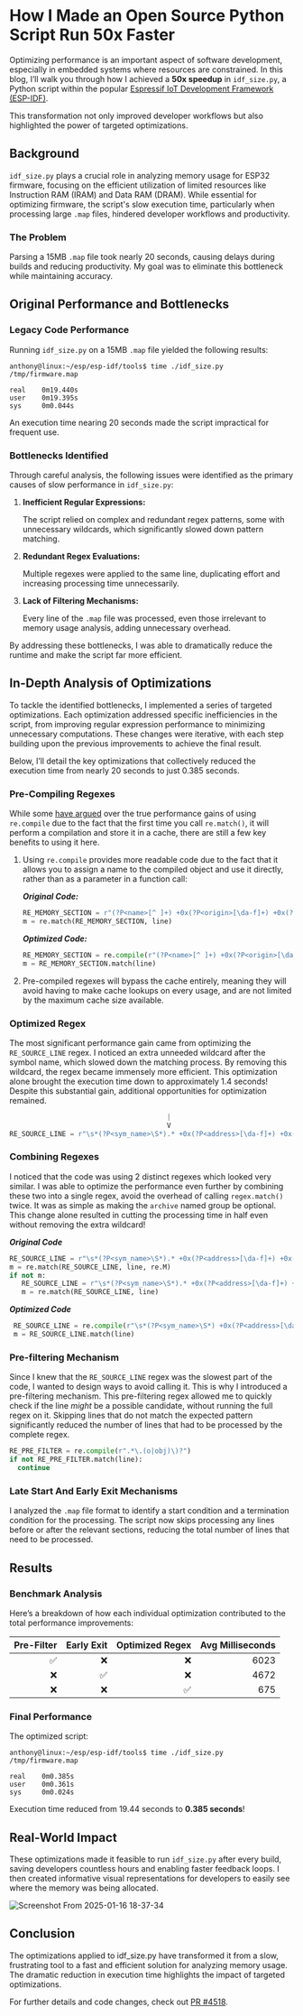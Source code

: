 # How I Made an Open Source Python Script Run 50x Faster

Optimizing performance is an important aspect of software development, especially in embedded systems where resources are constrained. 
In this blog, I’ll walk you through how I achieved a **50x speedup** in `idf_size.py`, 
a Python script within the popular [Espressif IoT Development Framework (ESP-IDF)](https://github.com/espressif/esp-idf).

This transformation not only improved developer workflows but also highlighted the power of targeted optimizations.

## Background

`idf_size.py` plays a crucial role in analyzing memory usage for ESP32 firmware, focusing on the efficient utilization of limited resources like Instruction RAM (IRAM) and Data RAM (DRAM). 
While essential for optimizing firmware, the script's slow execution time, particularly when processing large `.map` files, hindered developer workflows and productivity.

### The Problem
Parsing a 15MB `.map` file took nearly 20 seconds, causing delays during builds and reducing productivity.
My goal was to eliminate this bottleneck while maintaining accuracy.

## Original Performance and Bottlenecks

### Legacy Code Performance
Running `idf_size.py` on a 15MB `.map` file yielded the following results:
```shell
anthony@linux:~/esp/esp-idf/tools$ time ./idf_size.py /tmp/firmware.map

real    0m19.440s
user    0m19.395s
sys     0m0.044s
```

An execution time nearing 20 seconds made the script impractical for frequent use.

### Bottlenecks Identified
Through careful analysis, the following issues were identified as the primary causes of slow performance in `idf_size.py`:

1. **Inefficient Regular Expressions:**

   The script relied on complex and redundant regex patterns, some with unnecessary wildcards, which significantly slowed down pattern matching.

2. **Redundant Regex Evaluations:**

   Multiple regexes were applied to the same line, duplicating effort and increasing processing time unnecessarily.

3. **Lack of Filtering Mechanisms:**

   Every line of the `.map` file was processed, even those irrelevant to memory usage analysis, adding unnecessary overhead.

By addressing these bottlenecks, I was able to dramatically reduce the runtime and make the script far more efficient.

## In-Depth Analysis of Optimizations

To tackle the identified bottlenecks, I implemented a series of targeted optimizations. 
Each optimization addressed specific inefficiencies in the script, from improving regular expression performance 
to minimizing unnecessary computations. These changes were iterative, with each step building upon the previous improvements 
to achieve the final result.

Below, I’ll detail the key optimizations that collectively reduced the execution time from nearly 20 seconds to just 0.385 seconds.

### Pre-Compiling Regexes
While some [have argued](https://stackoverflow.com/questions/452104/is-it-worth-using-pythons-re-compile) over the true performance gains of using `re.compile` 
due to the fact that the first time you call `re.match()`, it will perform a compilation and store it in a cache, there are still a few key benefits to using it here.
1. Using `re.compile` provides more readable code due to the fact that it allows you to assign a name to the compiled object and use it directly, rather than as a parameter in a function call:
       
    **_Original Code:_**
    ```python
    RE_MEMORY_SECTION = r"(?P<name>[^ ]+) +0x(?P<origin>[\da-f]+) +0x(?P<length>[\da-f]+)"
    m = re.match(RE_MEMORY_SECTION, line)
    ```

    **_Optimized Code:_**
    ```python
    RE_MEMORY_SECTION = re.compile(r"(?P<name>[^ ]+) +0x(?P<origin>[\da-f]+) +0x(?P<length>[\da-f]+)")
    m = RE_MEMORY_SECTION.match(line)
    ```
2. Pre-compiled regexes will bypass the cache entirely, meaning they will avoid having to make cache lookups on every usage, and are not limited by the maximum cache size available.

### Optimized Regex  
The most significant performance gain came from optimizing the `RE_SOURCE_LINE` regex. I noticed an extra unneeded wildcard after the symbol name, which slowed down the matching process. By removing this wildcard, the regex became immensely more efficient.
This optimization alone brought the execution time down to approximately 1.4 seconds! Despite this substantial gain, additional opportunities for optimization remained.

```python
                                       |
                                       V
RE_SOURCE_LINE = r"\s*(?P<sym_name>\S*).* +0x(?P<address>[\da-f]+) +0x(?P<size>[\da-f]+) (?P<archive>.+\.a)?\(?P<object_file>.+\.(o|obj))?\)"
```

### Combining Regexes
   I noticed that the code was using 2 distinct regexes which looked very similar.  I was able to optimize the performance even further by
   combining these two into a single regex, avoid the overhead of calling `regex.match()` twice. It was as simple as making the `archive`
   named group be optional. This change alone resulted in cutting the processing time in half even without removing the extra wildcard!

   **_Original Code_**
   ```python
   RE_SOURCE_LINE = r"\s*(?P<sym_name>\S*).* +0x(?P<address>[\da-f]+) +0x(?P<size>[\da-f]+) (?P<archive>.+\.a)\((?P<object_file>.+\.ob?j?)\)"
   m = re.match(RE_SOURCE_LINE, line, re.M)
   if not m:
      RE_SOURCE_LINE = r"\s*(?P<sym_name>\S*).* +0x(?P<address>[\da-f]+) +0x(?P<size>[\da-f]+) (?P<object_file>.+\.ob?j?)"
      m = re.match(RE_SOURCE_LINE, line)
   ```
   
   **_Optimized Code_**
   ```python
    RE_SOURCE_LINE = re.compile(r"\s*(?P<sym_name>\S*) +0x(?P<address>[\da-f]+) +0x(?P<size>[\da-f]+) (?P<archive>.+\.a)?\(?(?P<object_file>.+\.(o|obj))\)?")
    m = RE_SOURCE_LINE.match(line)
   ```

### Pre-filtering Mechanism
   Since I knew that the `RE_SOURCE_LINE` regex was the slowest part of the code, I wanted to design ways to avoid calling it. This is why I introduced a pre-filtering mechanism.
   This pre-filtering regex allowed me to quickly check if the line _might_ be a possible candidate, without running the full regex on it.
   Skipping lines that do not match the expected pattern significantly reduced the number of lines that had to be processed by the complete regex.

   ```python
   RE_PRE_FILTER = re.compile(r".*\.(o|obj)\)?")
   if not RE_PRE_FILTER.match(line):
     continue
   ```

### Late Start And Early Exit Mechanisms
I analyzed the `.map` file format to identify a start condition and a termination condition for the processing. 
The script now skips processing any lines before or after the relevant sections, reducing the total number of lines that need to be processed.

## Results

### Benchmark Analysis
Here’s a breakdown of how each individual optimization contributed to the total performance improvements:

| Pre-Filter | Early Exit | Optimized Regex | Avg Milliseconds |
|------------:|------------:|-------------:|------------:|
| ✅          | ❌          | ❌           | 6023       |
| ❌          | ✅          | ❌           | 4672       |
| ❌          | ❌          | ✅           | 675        |

### Final Performance

The optimized script:
```shell
anthony@linux:~/esp/esp-idf/tools$ time ./idf_size.py /tmp/firmware.map

real    0m0.385s
user    0m0.361s
sys     0m0.024s
```

Execution time reduced from 19.44 seconds to **0.385 seconds**!

## Real-World Impact

These optimizations made it feasible to run `idf_size.py` after every build, saving developers countless hours and enabling faster feedback loops. I then created informative visual representations for developers to easily see where the memory was being allocated.

![Screenshot From 2025-01-16 18-37-34](https://github.com/user-attachments/assets/88f97cc3-e55a-4bc7-b8b0-f3c265f67bc6)


## Conclusion

The optimizations applied to idf_size.py have transformed it from a slow, frustrating tool to a fast and efficient solution for analyzing memory usage. 
The dramatic reduction in execution time highlights the impact of targeted optimizations.

For further details and code changes, check out [PR #4518](https://github.com/espressif/esp-idf/pull/4518).
